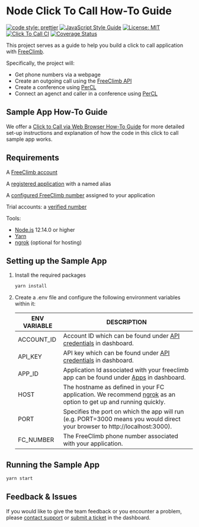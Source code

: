 # Node Click To Call How-To Guide

[![code style: prettier](https://img.shields.io/badge/code_style-prettier-ff69b4.svg?style=flat-square)](https://github.com/prettier/prettier)
[![JavaScript Style Guide](https://img.shields.io/badge/code_style-standard-brightgreen.svg)](https://standardjs.com)
[![License: MIT](https://img.shields.io/badge/License-MIT-green.svg)](https://opensource.org/licenses/MIT)
[![Click To Call CI](https://github.com/FreeClimbAPI/Node-Click-To-Call-Tutorial/actions/workflows/node-click-to-call-sample.yaml/badge.svg?branch=main)](https://github.com/FreeClimbAPI/Node-Click-To-Call-Tutorial/actions/workflows/node-click-to-call-sample.yaml)
[![Coverage Status](https://coveralls.io/repos/github/FreeClimbAPI/Node-Click-To-Call-Tutorial/badge.svg?branch=main)](https://coveralls.io/github/FreeClimbAPI/Node-Click-To-Call-Tutorial?branch=main)

This project serves as a guide to help you build a click to call application with [FreeClimb](https://docs.freeclimb.com/docs/how-freeclimb-works).

Specifically, the project will:

- Get phone numbers via a webpage
- Create an outgoing call using the [FreeClimb API](https://docs.freeclimb.com/reference/using-the-api)
- Create a conference using [PerCL](https://docs.freeclimb.com/reference/percl-overview)
- Connect an agenct and caller in a conference using [PerCL](https://docs.freeclimb.com/reference/percl-overview)

## Sample App How-To Guide
We offer a [Click to Call via Web Browser How-To Guide](https://docs.freeclimb.com/docs/click-to-call-via-web-browser) for more detailed set-up instructions and explanation of how the code in this click to call sample app works.


## Requirements
A [FreeClimb account](https://www.freeclimb.com/dashboard/signup/)

A [registered application](https://docs.freeclimb.com/docs/registering-and-configuring-an-application#register-an-app) with a named alias

A [configured FreeClimb number](https://docs.freeclimb.com/docs/getting-and-configuring-a-freeclimb-number) assigned to your application

Trial accounts: a [verified number](https://docs.freeclimb.com/docs/using-your-trial-account#verifying-outbound-numbers)

Tools:
- [Node.js](https://nodejs.org/en/download/) 12.14.0 or higher
- [Yarn](https://yarnpkg.com/en/)
- [ngrok](https://ngrok.com/download) (optional for hosting)

## Setting up the Sample App

1. Install the required packages

    ```bash
    yarn install
    ```

1. Create a .env file and configure the following environment variables within it:

    | ENV VARIABLE    | DESCRIPTION                                                                                                                                                                                                                               |
    | --------------- | ----------------------------------------------------------------------------------------------------------------------------------------------------------------------------------------------------------------------------------------- |
    | ACCOUNT_ID      | Account ID which can be found under [API credentials](https://www.freeclimb.com/dashboard/portal/account/authentication) in dashboard.                                                                                                         |
    | API_KEY      | API key which can be found under [API credentials](https://www.freeclimb.com/dashboard/portal/account/authentication) in dashboard.                                                                                                  |
    | APP_ID      | Application Id associated with your freeclimb app can be found under [Apps](https://www.freeclimb.com/dashboard/portal/applications/authentication) in dashboard.                                                                                                  |
    | HOST            | The hostname as defined in your FC application. We recommend [ngrok](https://ngrok.com/download) as an option to get up and running quickly.                                                                                                                                                                                            |
    | PORT            | Specifies the port on which the app will run (e.g. PORT=3000 means you would direct your browser to http://localhost:3000).                                                                                                                                                                                              |
    | FC_NUMBER       | The FreeClimb phone number associated with your application.                                                                                                                                                                                             |
    
## Running the Sample App

```bash
yarn start
```

## Feedback & Issues
If you would like to give the team feedback or you encounter a problem, please [contact support](https://www.freeclimb.com/support/) or [submit a ticket](https://freeclimb.com/dashboard/portal/support) in the dashboard.
